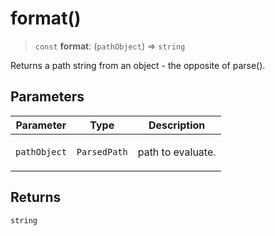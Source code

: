 # format()

> `const` **format**: (`pathObject`) => `string`

Returns a path string from an object - the opposite of parse().

## Parameters

<table>
<thead>
<tr>
<th>Parameter</th>
<th>Type</th>
<th>Description</th>
</tr>
</thead>
<tbody>
<tr>
<td>

`pathObject`

</td>
<td>

`ParsedPath`

</td>
<td>

path to evaluate.

</td>
</tr>
</tbody>
</table>

## Returns

`string`
